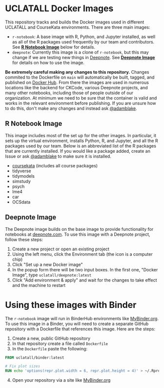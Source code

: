 # UCLATALL Docker Images

This repository tracks and builds the Docker images used in different UCLATALL and CourseKata environments. There are three main images:
- `r-notebook`: A base image with R, Python, and Jupyter installed, as well as all of the R packages used frequently by our team and contributors. See [**R Notebook Image**](#r-notebook-image) below for details.
- `deepnote`: Currently this image is a clone of `r-notebook`, but this may change if we are testing new things in [Deepnote](https://deepnote.com). See [**Deepnote Image**](#deepnote-image) for details on how to use the image.

**Be extremely careful making any changes to this repository.** Changes commited to the Dockerfile on `main` will automatically be built, tagged, and published on [Docker Hub](https://hub.docker.com/repository/docker/uclatall). From there the images are used in numerous locations like the backend for CKCode, various Deepnote projects, and many other notebooks, including those of people outside of our organization. At minimum we need to be sure that the container is valid and works in the relevant environment before publishing. If you are unsure how to do this, don't make any changes and instead ask [@adamblake](https://github.com/adamblake).

## R Notebook Image

This image includes most of the set up for the other images. In particular, it sets up the virtual environment, installs Python, R, and Jupyter, and all the R packages used by our team. Below is an abbreviated list of the R packages that are currently installed. If you would like a package added, create an Issue or ask [@adamblake](https://github.com/adamblake) to make sure it is installed.

- [coursekata](https://github.com/UCLATALL/coursekata-r) (includes all course packages)
- tidyverse
- tidymodels
- simstudy
- psych
- lme4
- car
- OCSdata

## Deepnote Image

The Deepnote image builds on the base image to provide functionality for notebooks at [deepnote.com](https://deepnote.com). To use this image with a Deepnote project, follow these steps:

1. Create a new project or open an existing project
2. Using the left menu, click the Environment tab (the icon is a computer chip)
3. Click "Set up a new Docker image"
4. In the popup form there will be two input boxes. In the first one, "Docker Image", type `uclatall/deepnote:latest`
5. Click "Add environment & apply" and wait for the changes to take effect and the machine to restart

# Using these images with Binder

The `r-notebook` image will run in BinderHub environments like [MyBinder.org](https://mybinder.org). To use this image in a Binder, you will need to create a separate GitHub repository with a Dockerfile that references this image. Here are the steps:

1. Create a new, public GitHub repository
2. In that repository create a file called `Dockerfile`
3. In the `Dockerfile` paste the following:

```Dockerfile
FROM uclatall/binder:latest

# Fix plot sizes
RUN echo 'options(repr.plot.width = 6, repr.plot.height = 4)' > ~/.Rprofile
```

4. Open your repository via a site like [MyBinder.org](https://mybinder.org)
